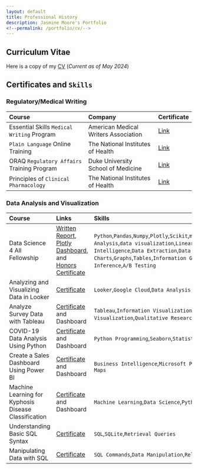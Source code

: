 ```yaml
---
layout: default
title: Professional History
description: Jasmine Moore's Portfolio
<!--permalink: /portfolio/cv/-->
---
```


## Curriculum Vitae
Here is a copy of my [CV](https://acrobat.adobe.com/id/urn:aaid:sc:US:214a39eb-ef50-48c4-8c36-3543620bc554) (_Current as of May 2024_)

## Certificates and `Skills`

### Regulatory/Medical Writing

|Course|Company|Certificate|
|:-------|:--------|:-----|
| Essential Skills `Medical Writing` Program|American Medical Writers Association|[Link](https://acrobat.adobe.com/id/urn:aaid:sc:US:b0db8e95-b7fb-469d-acf5-6b95b0265a91)|
| `Plain Language` Online Training|The National Institutes of Health|[Link]()|
| ORAQ `Regulatory Affairs` Training Program|Duke University School of Medicine|[Link](https://acrobat.adobe.com/id/urn:aaid:sc:us:a300c452-464a-42f9-a907-2332302ae062)|
| Principles of `Clinical Pharmacology`|The National Institutes of Health|[Link](https://acrobat.adobe.com/id/urn:aaid:sc:US:01078a0b-9171-4c30-a9e0-d8ba49d023fc)|

### Data Analysis and Visualization

|Course|Links|Skills|
|:-------|:--------|:-----|
| Data Science 4 All Fellowship|[Written Report](https://acrobat.adobe.com/link/review?uri=urn:aaid:scds:US:bbc3e7a2-3153-31e0-aa51-414ec5bf3fc1), [Plotly Dashboard](https://chart-studio.plotly.com/~jasmineshanay/39/dashboard/), and [Honors Certificate](https://www.credential.net/1413bc3f-9fd6-42a6-b06a-0c6f0c48ad10#gs.8x47o7)|`Python`,`Pandas`,`Numpy`,`Plotly`,`Scikit`,`matplotlib`,`Seaborn`,`SQL`,`Tableau`,`PowerBI`,`Jupyter`,`Docker`,`Data Analysis`,`data visualization`,`Linear Modeling`,`Data Science`,`Regression`,`Statistics`,`Business Intelligence`,`Data Extraction`,`Data transformation`,`Interpretation of Charts`,`Graphs`,`Tables`,`Information Gathering & Sufficiency`,`Hypothesis Testing`,`Statistical Inference`,`A/B Testing`|
| Analyzing and Visualizing Data in Looker|[Certificate](https://coursera.org/share/d45931ce03106b870d9694326d193277)|`Looker`,`Google Cloud`,`Data Analysis Building Blocks`,`Pivoting Data`,`Looks`,`Dashboards`|
| Analyze Survey Data with Tableau|[Certificate](https://coursera.org/share/fa70ae8a9cc33cd22f69d5854881a7fe) and Dashboard|`Tableau`,`Information Visualization (INFOVIS)`,`Market Research`,`Data Analysis`,`Data Visualization`,`Qualitative Research`|
| COVID-19 Data Analysis Using Python|[Certificate](https://coursera.org/share/4a2128b2560eba63648f41aa068fabf1) and Dashboard|`Python Programming`,`Seaborn`,`Statistics`,`Data Analysis`,`Pandas`|
| Create a Sales Dashboard Using Power BI|[Certificate](https://coursera.org/share/9db7b2270c90ff51eadb134d89d38315) and Dashboard|`Business Intelligence`,`Microsoft Power BI`,`Sales Dashboard`,`Data Visualization`,`Interactive Maps`|
| Machine Learning for Kyphosis Disease Classification|[Certificate](https://coursera.org/share/d17c1545e6fc6b13d0d105600479df85) and Dashboard|`Machine Learning`,`Data Science`,`Python Programming`,`Statistical Classification`|
| Understanding Basic SQL Syntax|[Certificate](https://coursera.org/share/524cfc5ad56db01238048debf6cb4be7)|`SQL`,`SQLite`,`Retrieval Queries`|
| Manipulating Data with SQL|[Certificate](https://coursera.org/share/404c18a5bc0bdb10a51f3f7755d1e831)|`SQL Commands`,`Data Manipulation`,`Relational Database`,`SQLiteStudio`,`Data Management`|
